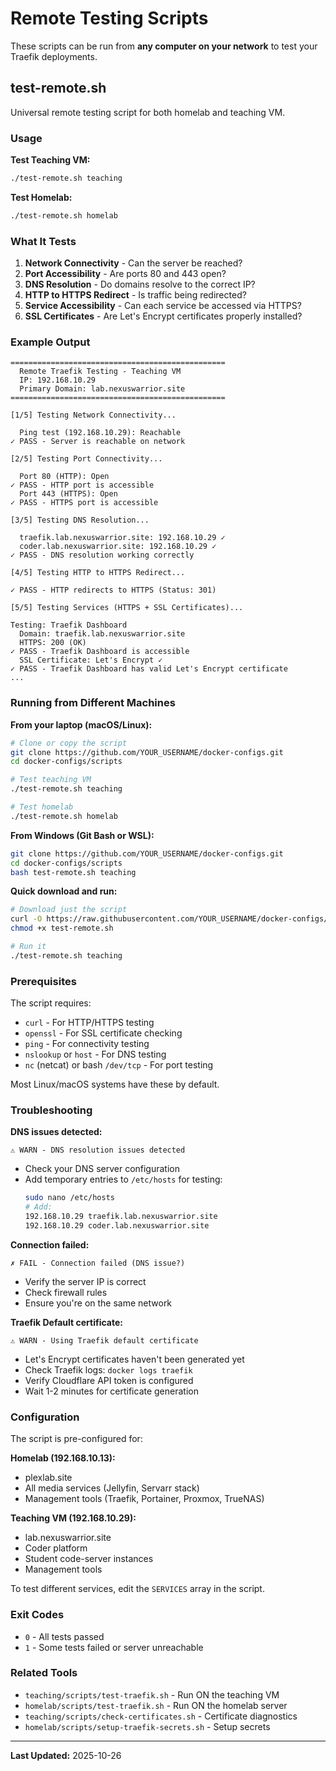 # Remote Testing Scripts

These scripts can be run from **any computer on your network** to test your Traefik deployments.

## test-remote.sh

Universal remote testing script for both homelab and teaching VM.

### Usage

**Test Teaching VM:**
```bash
./test-remote.sh teaching
```

**Test Homelab:**
```bash
./test-remote.sh homelab
```

### What It Tests

1. **Network Connectivity** - Can the server be reached?
2. **Port Accessibility** - Are ports 80 and 443 open?
3. **DNS Resolution** - Do domains resolve to the correct IP?
4. **HTTP to HTTPS Redirect** - Is traffic being redirected?
5. **Service Accessibility** - Can each service be accessed via HTTPS?
6. **SSL Certificates** - Are Let's Encrypt certificates properly installed?

### Example Output

```
================================================
  Remote Traefik Testing - Teaching VM
  IP: 192.168.10.29
  Primary Domain: lab.nexuswarrior.site
================================================

[1/5] Testing Network Connectivity...

  Ping test (192.168.10.29): Reachable
✓ PASS - Server is reachable on network

[2/5] Testing Port Connectivity...

  Port 80 (HTTP): Open
✓ PASS - HTTP port is accessible
  Port 443 (HTTPS): Open
✓ PASS - HTTPS port is accessible

[3/5] Testing DNS Resolution...

  traefik.lab.nexuswarrior.site: 192.168.10.29 ✓
  coder.lab.nexuswarrior.site: 192.168.10.29 ✓
✓ PASS - DNS resolution working correctly

[4/5] Testing HTTP to HTTPS Redirect...

✓ PASS - HTTP redirects to HTTPS (Status: 301)

[5/5] Testing Services (HTTPS + SSL Certificates)...

Testing: Traefik Dashboard
  Domain: traefik.lab.nexuswarrior.site
  HTTPS: 200 (OK)
✓ PASS - Traefik Dashboard is accessible
  SSL Certificate: Let's Encrypt ✓
✓ PASS - Traefik Dashboard has valid Let's Encrypt certificate
...
```

### Running from Different Machines

**From your laptop (macOS/Linux):**
```bash
# Clone or copy the script
git clone https://github.com/YOUR_USERNAME/docker-configs.git
cd docker-configs/scripts

# Test teaching VM
./test-remote.sh teaching

# Test homelab
./test-remote.sh homelab
```

**From Windows (Git Bash or WSL):**
```bash
git clone https://github.com/YOUR_USERNAME/docker-configs.git
cd docker-configs/scripts
bash test-remote.sh teaching
```

**Quick download and run:**
```bash
# Download just the script
curl -O https://raw.githubusercontent.com/YOUR_USERNAME/docker-configs/main/scripts/test-remote.sh
chmod +x test-remote.sh

# Run it
./test-remote.sh teaching
```

### Prerequisites

The script requires:
- `curl` - For HTTP/HTTPS testing
- `openssl` - For SSL certificate checking
- `ping` - For connectivity testing
- `nslookup` or `host` - For DNS testing
- `nc` (netcat) or bash `/dev/tcp` - For port testing

Most Linux/macOS systems have these by default.

### Troubleshooting

**DNS issues detected:**
```
⚠ WARN - DNS resolution issues detected
```
- Check your DNS server configuration
- Add temporary entries to `/etc/hosts` for testing:
  ```bash
  sudo nano /etc/hosts
  # Add:
  192.168.10.29 traefik.lab.nexuswarrior.site
  192.168.10.29 coder.lab.nexuswarrior.site
  ```

**Connection failed:**
```
✗ FAIL - Connection failed (DNS issue?)
```
- Verify the server IP is correct
- Check firewall rules
- Ensure you're on the same network

**Traefik Default certificate:**
```
⚠ WARN - Using Traefik default certificate
```
- Let's Encrypt certificates haven't been generated yet
- Check Traefik logs: `docker logs traefik`
- Verify Cloudflare API token is configured
- Wait 1-2 minutes for certificate generation

### Configuration

The script is pre-configured for:

**Homelab (192.168.10.13):**
- plexlab.site
- All media services (Jellyfin, Servarr stack)
- Management tools (Traefik, Portainer, Proxmox, TrueNAS)

**Teaching VM (192.168.10.29):**
- lab.nexuswarrior.site
- Coder platform
- Student code-server instances
- Management tools

To test different services, edit the `SERVICES` array in the script.

### Exit Codes

- `0` - All tests passed
- `1` - Some tests failed or server unreachable

### Related Tools

- `teaching/scripts/test-traefik.sh` - Run ON the teaching VM
- `homelab/scripts/test-traefik.sh` - Run ON the homelab server
- `teaching/scripts/check-certificates.sh` - Certificate diagnostics
- `homelab/scripts/setup-traefik-secrets.sh` - Setup secrets

---

**Last Updated:** 2025-10-26
